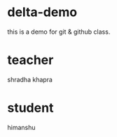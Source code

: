 # delta-demo
this is a demo for git &amp; github class.

# teacher
shradha khapra

# student
himanshu
